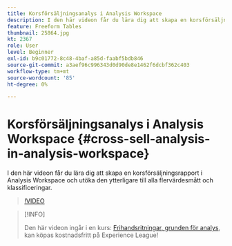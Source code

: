 ```yaml
---
title: Korsförsäljningsanalys i Analysis Workspace
description: I den här videon får du lära dig att skapa en korsförsäljningsrapport i Analysis Workspace och utöka den ytterligare till alla flervärdesmått och klassificeringar.
feature: Freeform Tables
thumbnail: 25864.jpg
kt: 2367
role: User
level: Beginner
exl-id: b9c01772-8c48-4baf-a85d-faabf5bdb846
source-git-commit: a3aef96c996343d0d90de8e1462f6dcbf362c403
workflow-type: tm+mt
source-wordcount: '85'
ht-degree: 0%

---
```


# Korsförsäljningsanalys i Analysis Workspace {#cross-sell-analysis-in-analysis-workspace}

I den här videon får du lära dig att skapa en korsförsäljningsrapport i Analysis Workspace och utöka den ytterligare till alla flervärdesmått och klassificeringar.

>[!VIDEO](https://video.tv.adobe.com/v/25864/?quality=12)

>[!INFO]
>
> Den här videon ingår i en kurs: [Frihandsritningar, grunden för analys](https://experienceleague.adobe.com/?recommended=Analytics-U-1-2020.3), kan köpas kostnadsfritt på Experience League!
